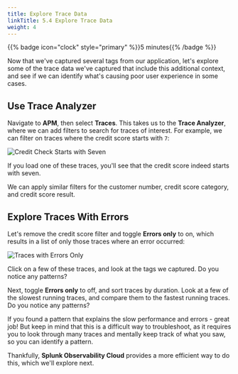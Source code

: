 ```yaml
---
title: Explore Trace Data
linkTitle: 5.4 Explore Trace Data
weight: 4
---
```


{{% badge icon="clock" style="primary" %}}5 minutes{{% /badge %}}

Now that we've captured several tags from our application, let's explore some of the trace data we've captured that include this additional context, and see if we can identify what's causing poor user experience in some cases. 

## Use Trace Analyzer

Navigate to **APM**, then select **Traces**.  This takes us to the **Trace Analyzer**, where we can add filters to search for traces of interest. For example, we can filter on traces where the credit score starts with `7`: 

![Credit Check Starts with Seven](../images/credit_score_starts_with_seven.png)

If you load one of these traces, you'll see that the credit score indeed starts with seven. 

We can apply similar filters for the customer number, credit score category, and credit score result. 

## Explore Traces With Errors

Let's remove the credit score filter and toggle **Errors only** to on, which results in a list of only those traces where an error occurred: 

![Traces with Errors Only](../images/traces_errors_only.png)

Click on a few of these traces, and look at the tags we captured. Do you notice any patterns? 

Next, toggle **Errors only** to off, and sort traces by duration.  Look at a few of the slowest running traces, and compare them to the fastest running traces.  Do you notice any patterns? 

If you found a pattern that explains the slow performance and errors - great job!  But keep in mind that this is a difficult way to troubleshoot, as it requires you to look through many traces and mentally keep track of what you saw, so you can identify a pattern.  

Thankfully, **Splunk Observability Cloud** provides a more efficient way to do this, which we'll explore next.  